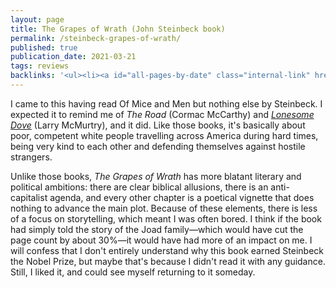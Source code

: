 ```yaml
---
layout: page
title: The Grapes of Wrath (John Steinbeck book)
permalink: /steinbeck-grapes-of-wrath/
published: true
publication_date: 2021-03-21
tags: reviews
backlinks: '<ul><li><a id="all-pages-by-date" class="internal-link" href="/all-pages-by-date/">All pages by date</a></li><li><a id="books-published-in-1930s" class="internal-link" href="/books-published-in-1930s/">Books I&#39;ve read that were published in 1930s</a></li><li><a id="books-read-in-2021" class="internal-link" href="/books-read-in-2021/">Books I read in 2021</a></li><li><a id="books-tagged-american-literature" class="internal-link" href="/books-tagged-american-literature/">Books tagged &#39;american-literature&#39;</a></li><li><a id="books-tagged-fiction" class="internal-link" href="/books-tagged-fiction/">Books tagged &#39;fiction&#39;</a></li><li><a id="books-tagged-literary-fiction" class="internal-link" href="/books-tagged-literary-fiction/">Books tagged &#39;literary-fiction&#39;</a></li><li><a id="reviews" class="internal-link" href="/reviews/">Reviews</a></li></ul>'
---
```


I came to this having read Of Mice and Men but nothing else by Steinbeck. I expected it to remind me of _The Road_ (Cormac McCarthy) and _<a id="mcmurtry-lonesome-dove" class="internal-link" href="/mcmurtry-lonesome-dove/">Lonesome Dove</a>_ (Larry McMurtry), and it did. Like those books, it's basically about poor, competent white people travelling across America during hard times, being very kind to each other and defending themselves against hostile strangers.

Unlike those books, _The Grapes of Wrath_ has more blatant literary and political ambitions: there are clear biblical allusions, there is an anti-capitalist agenda, and every other chapter is a poetical vignette that does nothing to advance the main plot. Because of these elements, there is less of a focus on storytelling, which meant I was often bored. I think if the book had simply told the story of the Joad family—which would have cut the page count by about 30%—it would have had more of an impact on me. I will confess that I don't entirely understand why this book earned Steinbeck the Nobel Prize, but maybe that's because I didn't read it with any guidance. Still, I liked it, and could see myself returning to it someday.